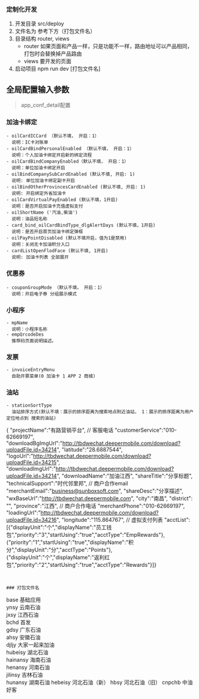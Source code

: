 ### 定制化开发
1. 开发目录 src/deploy
2. 文件名为 参考下方（打包文件名）
3. 目录结构 router, views
   - router 如果页面和产品一样，只是功能不一样，路由地址可以产品相同，打包时会替换掉产品路由
   - views 要开发的页面
4. 启动项目 npm run dev [打包文件名]

## 全局配置输入参数
> app_conf_detail配置  
### 加油卡绑定
```
- oilCardICCard （默认不填， 开启：1）
  说明：IC卡对账单
- oilCardBindPersonalEnabled （默认不填， 开启：1）
  说明：个人加油卡绑定开启新的绑定流程
- oilCardBindCompanyEnabled（默认不填， 开启：1）
  说明：单位加油卡绑定开启
- oilBindCompanySubCardEnabled (默认不填, 开启: 1)
  说明: 单位加油卡绑定副卡开启
- oilBindOtherProvincesCardEnabled (默认不填, 开启: 1)
  说明: 开启绑定外省加油卡
- oilCardVirtualPayEnabled (默认不填，1开启) 
  说明：是否开启加油卡充值虚拟支付
- oilShortName ('汽油,柴油') 
  说明：油品短名称
- card_bind_oilCardBindType_dlgAlertDays (默认不填，1开启) 
  说明：是否开启首页加油卡绑定弹框 
- oilPayPointDisabled (默认不填开启，值为1是禁用)
  说明：关闭无卡加油积分入口
- cardListOpenFlodFace (默认不填, 1开启)
  说明: 加油卡列表 全部展开
```
### 优惠券

```
- couponGroupMode （默认不填， 开启：1）
  说明：开启电子券 分组展示模式
```
### 小程序

```
- mpName
  说明：小程序名称
- empQrcodeDes
  推荐码页面说明描述。

```
### 发票

```
- invoiceEntryMenu   
  自助开票菜单(0 加油卡 1 APP 2 商城)

```
### 油站

```
- stationSortType   
  油站排序方式(默认不填：展示的排序距离为搜索地点附近油站， 1：展示的排序距离为用户定位地点到 搜索的油站)

```

{
"projectName":"有路营销平台",
// 客服电话
"customerService":"010-62669197",
"downloadBgImgUrl":"http://tbdwechat.deepermobile.com/download?uploadFile.id=34214",
"latitude":"28.6887544",
"logoUrl":"http://tbdwechat.deepermobile.com/download?uploadFile.id=34215",
"downloadImgUrl":"http://tbdwechat.deepermobile.com/download?uploadFile.id=34214",
"downloadName":"加油江西",
"shareTitle":"分享标题",
"technicalSupport":"时代邻里邦",
 // 商户合作email
"merchantEmail":"business@sunboxsoft.com",
"shareDesc":"分享描述",
"wxBaseUrl":"http://tbdwechat.deepermobile.com",
"city":"南昌",
"district": "",
"province":"江西",
 // 商户合作电话
"merchantPhone":"010-62669197",
"loadingUrl":"http://tbdwechat.deepermobile.com/download?uploadFile.id=34216",
"longitude":"115.864767",
// 虚拟支付列表
"acctList":[{"displayUnit":"个","displayName":"员工钱包","priority":"3","startUsing":"true","acctType":"EmpRewards"},{"priority":"1","startUsing":"true","displayName":"积分","displayUnit":"分","acctType":"Points"},{"displayUnit":"个","displayName":"返利红包","priority":"2","startUsing":"true","acctType":"Rewards"}]}
```


### 打包文件名
```
base                    基础应用                        
ynsy                    云南石油       
jxsy                    江西石油              
bchd                    首发         
gdsy                    广东石油         
ahsy                    安徽石油        
djljy                   大家一起来加油    
hubeisy                 湖北石油        
hainansy                海南石油                  
henansy                 河南石油       
jilinsy                 吉林石油          
hunansy                 湖南石油
hebeisy                 河北石油（新）
hbsy                    河北石油（旧）
cnpchb                  中油好客
```
